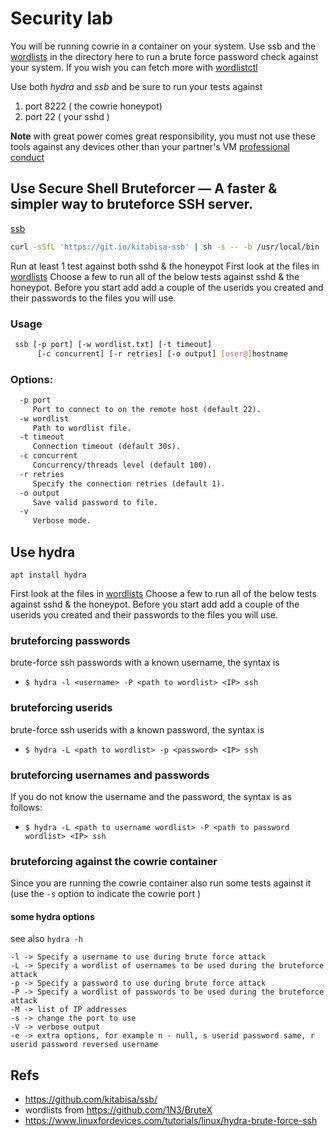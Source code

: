 # Security lab
You will be running cowrie in a container on your system.  Use ssb and the [wordlists](/wordlists) in the directory here
to run a brute force password check against your system.  If you wish you can fetch more with [wordlistctl](https://github.com/BlackArch/wordlistctl)

Use both *hydra* and *ssb* and be sure to run your tests against
1. port 8222 ( the cowrie honeypot)
2. port 22 ( your sshd )

__Note__ with great power comes great responsibility, you must not use these tools against any devices other than your partner's VM [professional conduct](https://www.dawsoncollege.qc.ca/computer-science-technology/professional-conduct/)

## Use Secure Shell Bruteforcer — A faster & simpler way to bruteforce SSH server.
[ssb](https://github.com/kitabisa/ssb/)

```bash
curl -sSfL 'https://git.io/kitabisa-ssb' | sh -s -- -b /usr/local/bin
```
Run at least 1 test against both sshd & the honeypot
First look at the files in [wordlists](/wordlists)  Choose a few to run all of the below tests against sshd & the honeypot.   Before you start add add a couple of the userids you created and their passwords to the files you will use. 

### Usage

```bash
 ssb [-p port] [-w wordlist.txt] [-t timeout]
      [-c concurrent] [-r retries] [-o output] [user@]hostname
```

### Options:

```txt
  -p port
     Port to connect to on the remote host (default 22).
  -w wordlist
     Path to wordlist file.
  -t timeout
     Connection timeout (default 30s).
  -c concurrent
     Concurrency/threads level (default 100).
  -r retries
     Specify the connection retries (default 1).
  -o output
     Save valid password to file.
  -v
     Verbose mode.
```
## Use hydra
```
apt install hydra
```
First look at the files in [wordlists](/wordlists)  Choose a few to run all of the below tests against sshd & the honeypot.   Before you start add add a couple of the userids you created and their passwords to the files you will use. 
### bruteforcing passwords
brute-force ssh passwords with a known username, the syntax is
* `$ hydra -l <username> -P <path to wordlist> <IP> ssh`
### bruteforcing userids
brute-force ssh userids with a known password, the syntax is
* `$ hydra -L <path to wordlist> -p <password> <IP> ssh`
### bruteforcing usernames and passwords
If you do not know  the username and the password, the syntax is as follows:
* `$ hydra -L <path to username wordlist> -P <path to password wordlist> <IP> ssh`
### bruteforcing against the cowrie container
Since you are running the cowrie container also run some tests against it (use the `-s` option to indicate the cowrie port )

#### some hydra options
see also `hydra -h`
```
-l -> Specify a username to use during brute force attack
-L -> Specify a wordlist of usernames to be used during the bruteforce attack
-p -> Specify a password to use during brute force attack
-P -> Specify a wordlist of passwords to be used during the bruteforce attack
-M -> list of IP addresses 
-s -> change the port to use
-V -> verbose output
-e -> extra options, for example n - null, s userid password same, r userid password reversed username
```


## Refs
* https://github.com/kitabisa/ssb/
* wordlists from https://github.com/1N3/BruteX
* https://www.linuxfordevices.com/tutorials/linux/hydra-brute-force-ssh
